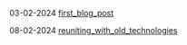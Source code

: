 03-02-2024 [first_blog_post](https://hollyz1jderveld.github.io/blog/pages/first_blog_post)

08-02-2024 [reuniting_with_old_technologies](https://hollyz1jderveld.github.io/blog/pages/old_technologies)
